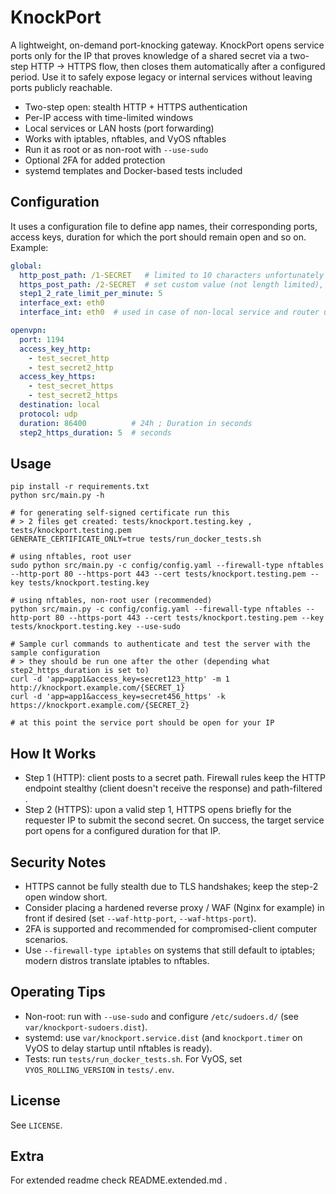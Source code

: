 # KnockPort

A lightweight, on-demand port-knocking gateway. KnockPort opens service ports only for the IP that proves knowledge of a shared secret via a two-step HTTP → HTTPS flow, then closes them automatically after a configured period. Use it to safely expose legacy or internal services without leaving ports publicly reachable.

- Two-step open: stealth HTTP + HTTPS authentication
- Per-IP access with time-limited windows
- Local services or LAN hosts (port forwarding)
- Works with iptables, nftables, and VyOS nftables
- Run it as root or as non-root with `--use-sudo`
- Optional 2FA for added protection
- systemd templates and Docker-based tests included

## Configuration
It uses a configuration file to define app names, their corresponding ports, access keys, duration for which the port should remain open and so on. Example:
```yaml
global:
  http_post_path: /1-SECRET   # limited to 10 characters unfortunately due to nftables firewall limits , set custom value, don't leave it default
  https_post_path: /2-SECRET  # set custom value (not length limited), don't leave it default
  step1_2_rate_limit_per_minute: 5
  interface_ext: eth0
  interface_int: eth0  # used in case of non-local service and router using 2 separate interfaces

openvpn:
  port: 1194
  access_key_http:
    - test_secret_http
    - test_secret2_http
  access_key_https:
    - test_secret_https
    - test_secret2_https
  destination: local
  protocol: udp
  duration: 86400          # 24h ; Duration in seconds
  step2_https_duration: 5  # seconds
```

## Usage
```
pip install -r requirements.txt
python src/main.py -h

# for generating self-signed certificate run this
# > 2 files get created: tests/knockport.testing.key , tests/knockport.testing.pem
GENERATE_CERTIFICATE_ONLY=true tests/run_docker_tests.sh

# using nftables, root user
sudo python src/main.py -c config/config.yaml --firewall-type nftables --http-port 80 --https-port 443 --cert tests/knockport.testing.pem --key tests/knockport.testing.key

# using nftables, non-root user (recommended)
python src/main.py -c config/config.yaml --firewall-type nftables --http-port 80 --https-port 443 --cert tests/knockport.testing.pem --key tests/knockport.testing.key --use-sudo

# Sample curl commands to authenticate and test the server with the sample configuration
# > they should be run one after the other (depending what step2_https_duration is set to)
curl -d 'app=app1&access_key=secret123_http' -m 1 http://knockport.example.com/{SECRET_1}
curl -d 'app=app1&access_key=secret456_https' -k https://knockport.example.com/{SECRET_2}

# at this point the service port should be open for your IP
```


## How It Works
- Step 1 (HTTP): client posts to a secret path. Firewall rules keep the HTTP endpoint stealthy (client doesn't receive the response) and path-filtered .
- Step 2 (HTTPS): upon a valid step 1, HTTPS opens briefly for the requester IP to submit the second secret. On success, the target service port opens for a configured duration for that IP.

## Security Notes
- HTTPS cannot be fully stealth due to TLS handshakes; keep the step-2 open window short.
- Consider placing a hardened reverse proxy / WAF (Nginx for example) in front if desired (set `--waf-http-port`, `--waf-https-port`).
- 2FA is supported and recommended for compromised-client computer scenarios.
- Use `--firewall-type iptables` on systems that still default to iptables; modern distros translate iptables to nftables.

## Operating Tips
- Non-root: run with `--use-sudo` and configure `/etc/sudoers.d/` (see `var/knockport-sudoers.dist`).
- systemd: use `var/knockport.service.dist` (and `knockport.timer` on VyOS to delay startup until nftables is ready).
- Tests: run `tests/run_docker_tests.sh`. For VyOS, set `VYOS_ROLLING_VERSION` in `tests/.env`.

## License
See `LICENSE`.

## Extra

For extended readme check README.extended.md .
